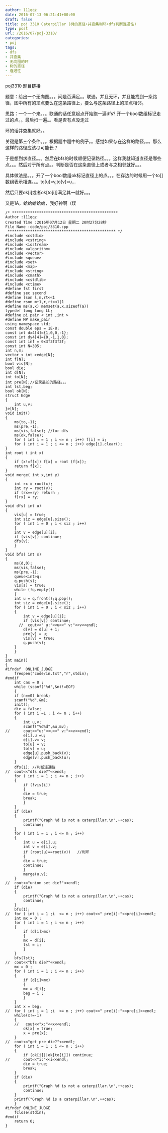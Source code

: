 ```yaml
---
author: 111qqz
date: 2016-07-13 06:21:41+00:00
draft: false
title: poj 3310 Caterpillar (树的直径+并查集判环+dfs判断连通性)
type: post
url: /2016/07/poj-3310/
categories:
- poj
tags:
- dfs
- 并查集
- 无向图的环
- 树的直径
- 连通性
---
```


[poj3310 题目链接](http://poj.org/problem?id=3310)

题意：给出一个无向图。。。问是否满足。。联通，并且无环，并且能找到一条路径，图中所有的顶点要么在这条路径上，要么与这条路径上的顶点相邻。

思路：一个一个来。。。联通的话任意起点开始跑一遍dfs? 开一个bool数组标记走过的点。。最后扫一遍。。看是否有点没走过

环的话并查集就好。。

关键是第三个条件。。。根据题中题中的例子。。感觉如果存在这样的路径。。。那么这样的路径应该尽可能长？

于是想到求直径。。。然后在bfs的时候顺便记录路径。。。这样我就知道直径是哪些点。。。然后对于所有点。。判断是否在这条直径上或者与之相邻就好。。。

具体做法是。。。开了一个bool数组ok标记直径上的点。。。在存边的时候用一个to[]数组表示相连。。。to[u]=v,to[v]=u...

然后只要ok[i]或者ok[to[i]]满足其一就好。。。

又是1A，蛤蛤蛤蛤蛤，我好神啊（误





    
    /* ***********************************************
    Author :111qqz
    Created Time :2016年07月12日 星期二 20时27分28秒
    File Name :code/poj/3310.cpp
     ************************************************ */
    #include <cstdio>
    #include <cstring>
    #include <iostream>
    #include <algorithm>
    #include <vector>
    #include <queue>
    #include <set>
    #include <map>
    #include <string>
    #include <cmath>
    #include <cstdlib>
    #include <ctime>
    #define fst first
    #define sec second
    #define lson l,m,rt<<1
    #define rson m+1,r,rt<<1|1
    #define ms(a,x) memset(a,x,sizeof(a))
    typedef long long LL;
    #define pi pair < int ,int >
    #define MP make_pair
    using namespace std;
    const double eps = 1E-8;
    const int dx4[4]={1,0,0,-1};
    const int dy4[4]={0,-1,1,0};
    const int inf = 0x3f3f3f3f;
    const int N=305;
    int n,m;
    vector < int >edge[N];
    int f[N];
    bool vis[N];
    bool die;
    int d[N];
    int to[N];
    int pre[N];//记录最长的路径。。。
    int lst,beg;
    bool ok[N];
    struct Edge
    {
        int u,v;
    }e[N];
    void init()
    {
        ms(to,-1);
        ms(pre,-1);
        ms(vis,false); //for dfs
        ms(ok,false);
        for ( int i = 1 ; i <= n ; i++) f[i] = i;
        for ( int i = 1 ; i <= n ; i++) edge[i].clear();
    }
    int root ( int x)
    {
        if (x!=f[x]) f[x] = root (f[x]);
        return f[x];
    }
    void merge( int x,int y)
    {
        int rx = root(x);
        int ry = root(y);
        if (rx==ry) return ;
        f[rx] = ry;
    }
    void dfs( int u)
    {
        vis[u] = true;
        int siz = edge[u].size();
        for ( int i = 0 ; i < siz ; i++)
        {
    	int v = edge[u][i];
    	if (vis[v]) continue;
    	dfs(v);
        }
    }
    void bfs( int s)
    {
        ms(d,0);
        ms(vis,false);
        ms(pre,-1);
        queue<int>q;
        q.push(s);
        vis[s] = true;
        while (!q.empty())
        {
    	int u = q.front();q.pop();
    	int siz = edge[u].size();
    	for ( int i = 0 ; i < siz ; i++)
    	{
    	    int v = edge[u][i];
    	    if (vis[v]) continue;
    	  //  cout<<" u:"<<u<<" v:"<<v<<endl;
    	    d[v] = d[u] + 1;
    	    pre[v] = u;
    	    vis[v] = true;
    	    q.push(v);
    	}
        }
    }
    int main()
    {
    #ifndef  ONLINE_JUDGE 
        freopen("code/in.txt","r",stdin);
    #endif
        int cas = 0 ;
        while (scanf("%d",&n)!=EOF)
        {
    	if (n==0) break;
    	scanf("%d",&m);
    	init();
    	die = false;
    	for ( int i =1 ; i <= m ; i++)
    	{
    	    int u,v;
    	    scanf("%d%d",&u,&v);
    //	    cout<<"u:"<<u<<" v:"<<v<<endl;
    	    e[i].u =u;
    	    e[i].v= v;
    	    to[u] = v;
    	    to[v] = u;
    	    edge[u].push_back(v);
    	    edge[v].push_back(u);
    	}
    	dfs(1); //判断连通性
    //	cout<<"dfs die?"<<endl;
    	for ( int i = 1 ; i <= n ; i++) 
    	{
    	    if (!vis[i])
    	    {
    		die = true;
    		break;
    	    }
    	}
    	if (die)
    	{
    	    printf("Graph %d is not a caterpillar.\n",++cas);
    	    continue;
    	}
    	for ( int i = 1 ; i <= m ; i++)
    	{
    	    int u = e[i].u;
    	    int v = e[i].v;
    	    if (root(u)==root(v))   //判环
    	    {
    		die = true;
    		continue;
    	    }
    	    merge(u,v);
    	}
    //	cout<<"union set die?"<<endl;
    	if (die)
    	{
    	    printf("Graph %d is not a caterpillar.\n",++cas);
    	    continue;
    	}
    	bfs(1);
    //	for ( int i = 1 ;i  <= n ; i++) cout<<" pre[i]:"<<pre[i]<<endl;
    	int mx = 0 ;
    	for ( int i = 1 ; i <= n ; i++)
    	{
    	    if (d[i]>mx)
    	    {
    		mx = d[i];
    		lst = i;
    	    }
    	}
    	bfs(lst);
    //	cout<<"bfs die?"<<endl;
    	mx = 0 ;
    	for ( int i = 1 ; i <= n ; i++)
    	{
    	    if (d[i]>mx)
    	    {
    		mx = d[i];
    		beg = i ;
    	    }
    	}
    	int x = beg;
    //	for ( int i = 1 ;i  <= n ; i++) cout<<" pre[i]:"<<pre[i]<<endl;
    	while(x!=-1)
    	{
    	//   cout<<"x:"<<x<<endl;
    	    ok[x] = true;
    	    x = pre[x];
    	}
    //	cout<<"get pre die?"<<endl;
    	for ( int i = 1 ; i <= n ; i++)
    	{
    	    if (ok[i]||ok[to[i]]) continue;
    //	    cout<<"i:"<<i<<endl;
    	    die = true;
    	    break;
    	}
    	if (die)
    	{
    	    printf("Graph %d is not a caterpillar.\n",++cas);
    	    continue;
    	}
    	printf("Graph %d is a caterpillar.\n",++cas);
        }
    #ifndef ONLINE_JUDGE  
        fclose(stdin);
    #endif
        return 0;
    }
    





